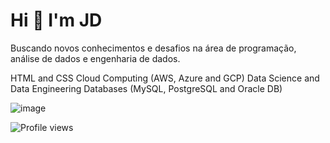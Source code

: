 
</head>

<body>
<h1>Hi 👋 I'm JD</h1>
<p>Buscando novos conhecimentos e desafios na área de programação, análise de dados e engenharia de dados.</p>
<div class="container">


HTML and CSS
Cloud Computing (AWS, Azure and GCP)
Data Science and Data Engineering
Databases (MySQL, PostgreSQL and Oracle DB)

   ![image](https://github.com/Git1Hub2/Git1Hub2/assets/30468619/597ae7ae-c56e-4e1c-96a4-4740099553e2) 
</div>
<div class="badge">
  <img src="https://komarev.com/ghpvc/?username=Git1Hub2" alt="Profile views">



  
          
</div>
</body>
</html>




          

